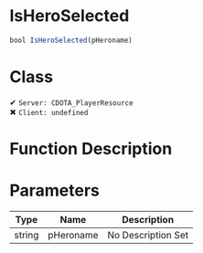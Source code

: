 # IsHeroSelected
```js	
bool IsHeroSelected(pHeroname)
```
# Class
✔ `Server: CDOTA_PlayerResource`  
✖ `Client: undefined`  

# Function Description

# Parameters
Type|Name|Description
--|--|--
string|pHeroname|No Description Set
